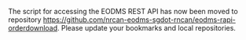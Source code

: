 The script for accessing the EODMS REST API has now been moved to repository https://github.com/nrcan-eodms-sgdot-rncan/eodms-rapi-orderdownload. Please update your bookmarks and local repositories.
